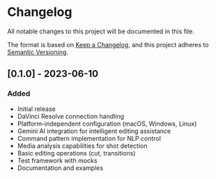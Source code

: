 # Changelog

All notable changes to this project will be documented in this file.

The format is based on [Keep a Changelog](https://keepachangelog.com/en/1.0.0/),
and this project adheres to [Semantic Versioning](https://semver.org/spec/v2.0.0.html).

## [0.1.0] - 2023-06-10

### Added
- Initial release
- DaVinci Resolve connection handling
- Platform-independent configuration (macOS, Windows, Linux)
- Gemini AI integration for intelligent editing assistance
- Command pattern implementation for NLP control
- Media analysis capabilities for shot detection
- Basic editing operations (cut, transitions)
- Test framework with mocks
- Documentation and examples 